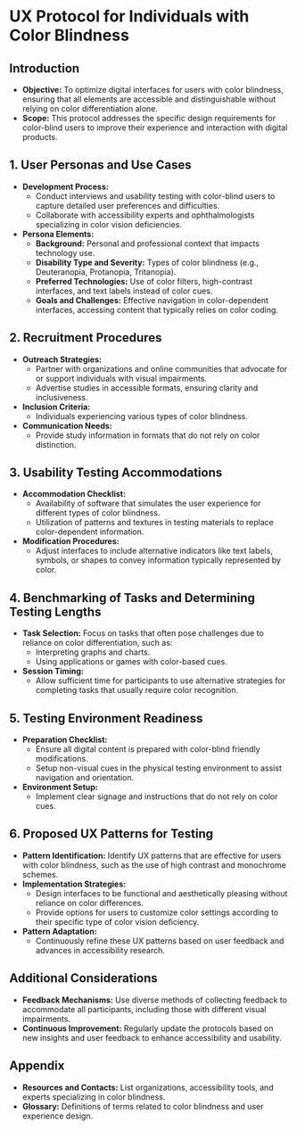 # UX Protocol for Individuals with Color Blindness

## Introduction

- **Objective:** To optimize digital interfaces for users with color blindness, ensuring that all elements are accessible and distinguishable without relying on color differentiation alone.
- **Scope:** This protocol addresses the specific design requirements for color-blind users to improve their experience and interaction with digital products.

## 1. User Personas and Use Cases

- **Development Process:**
  - Conduct interviews and usability testing with color-blind users to capture detailed user preferences and difficulties.
  - Collaborate with accessibility experts and ophthalmologists specializing in color vision deficiencies.
- **Persona Elements:**
  - **Background:** Personal and professional context that impacts technology use.
  - **Disability Type and Severity:** Types of color blindness (e.g., Deuteranopia, Protanopia, Tritanopia).
  - **Preferred Technologies:** Use of color filters, high-contrast interfaces, and text labels instead of color cues.
  - **Goals and Challenges:** Effective navigation in color-dependent interfaces, accessing content that typically relies on color coding.

## 2. Recruitment Procedures

- **Outreach Strategies:**
  - Partner with organizations and online communities that advocate for or support individuals with visual impairments.
  - Advertise studies in accessible formats, ensuring clarity and inclusiveness.
- **Inclusion Criteria:** 
  - Individuals experiencing various types of color blindness.
- **Communication Needs:**
  - Provide study information in formats that do not rely on color distinction.

## 3. Usability Testing Accommodations

- **Accommodation Checklist:**
  - Availability of software that simulates the user experience for different types of color blindness.
  - Utilization of patterns and textures in testing materials to replace color-dependent information.
- **Modification Procedures:**
  - Adjust interfaces to include alternative indicators like text labels, symbols, or shapes to convey information typically represented by color.

## 4. Benchmarking of Tasks and Determining Testing Lengths

- **Task Selection:** Focus on tasks that often pose challenges due to reliance on color differentiation, such as:
  - Interpreting graphs and charts.
  - Using applications or games with color-based cues.
- **Session Timing:**
  - Allow sufficient time for participants to use alternative strategies for completing tasks that usually require color recognition.

## 5. Testing Environment Readiness

- **Preparation Checklist:**
  - Ensure all digital content is prepared with color-blind friendly modifications.
  - Setup non-visual cues in the physical testing environment to assist navigation and orientation.
- **Environment Setup:**
  - Implement clear signage and instructions that do not rely on color cues.

## 6. Proposed UX Patterns for Testing

- **Pattern Identification:** Identify UX patterns that are effective for users with color blindness, such as the use of high contrast and monochrome schemes.
- **Implementation Strategies:**
  - Design interfaces to be functional and aesthetically pleasing without reliance on color differences.
  - Provide options for users to customize color settings according to their specific type of color vision deficiency.
- **Pattern Adaptation:**
  - Continuously refine these UX patterns based on user feedback and advances in accessibility research.

## Additional Considerations

- **Feedback Mechanisms:** Use diverse methods of collecting feedback to accommodate all participants, including those with different visual impairments.
- **Continuous Improvement:** Regularly update the protocols based on new insights and user feedback to enhance accessibility and usability.

## Appendix

- **Resources and Contacts:** List organizations, accessibility tools, and experts specializing in color blindness.
- **Glossary:** Definitions of terms related to color blindness and user experience design.

